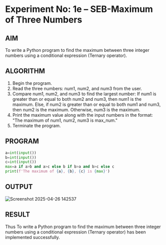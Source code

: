 # Experiment No: 1e – SEB-Maximum of Three Numbers

## AIM  
To write a Python program to find the maximum between three integer numbers using a conditional expression (Ternary operator).

## ALGORITHM  
1. Begin the program.
2. Read the three numbers: num1, num2, and num3 from the user.
3. Compare num1, num2, and num3 to find the largest number:
If num1 is greater than or equal to both num2 and num3, then num1 is the maximum.
Else, if num2 is greater than or equal to both num1 and num3, then num2 is the maximum.
Otherwise, num3 is the maximum.
4. Print the maximum value along with the input numbers in the format:
"The maximum of num1, num2, num3 is max_num."
5. Terminate the program.

## PROGRAM
```python
a=int(input())
b=int(input())
c=int(input())
max=a if a>b and a>c else b if b>a and b>c else c
print(f'The maximum of {a}, {b}, {c} is {max}')
```
## OUTPUT
![Screenshot 2025-04-26 142537](https://github.com/user-attachments/assets/aa8645b1-f19a-4dee-af55-8feab10c227d)

## RESULT
Thus To write a Python program to find the maximum between three integer numbers using a conditional expression (Ternary operator) has been implemented successfully.
